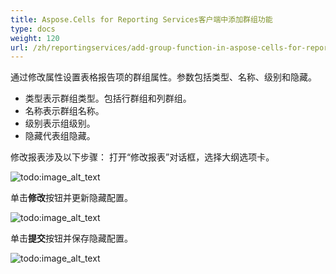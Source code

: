 ```yaml
---
title: Aspose.Cells for Reporting Services客户端中添加群组功能
type: docs
weight: 120
url: /zh/reportingservices/add-group-function-in-aspose-cells-for-reporting-services-client/
---
```


通过修改属性设置表格报告项的群组属性。参数包括类型、名称、级别和隐藏。

- 类型表示群组类型。包括行群组和列群组。
- 名称表示群组名称。
- 级别表示组级别。
- 隐藏代表组隐藏。

修改报表涉及以下步骤：
打开“修改报表”对话框，选择大纲选项卡。

![todo:image_alt_text](add-group-function-in-aspose-cells-for-reporting-services-client_1.jpg)


单击**修改**按钮并更新隐藏配置。 

![todo:image_alt_text](add-group-function-in-aspose-cells-for-reporting-services-client_2.jpg)


单击**提交**按钮并保存隐藏配置。 

![todo:image_alt_text](add-group-function-in-aspose-cells-for-reporting-services-client_3.jpg)
